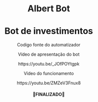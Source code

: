 <h1 align="center">Albert Bot</h1>

<h1 align="center">
    <a>Bot de investimentos</a>
</h1>

<p align="center">Codigo fonte do automatizador</p>

<p align="center" src="https://youtu.be/_JOfPOYtgpk">Vídeo de apresentação do bot</p>

<p align="center">https://youtu.be/_JOfPOYtgpk</p>
         
<p align="center" src="https://youtu.be/ZMZeV3Fnux8">Vídeo do funcionamento</p>

<p align="center">https://youtu.be/ZMZeV3Fnux8</p>

<h4 align="center"> 
  🚀FINALIZADO🚀
</h4>
